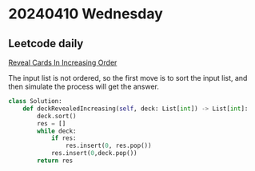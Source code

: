 # 20240410 Wednesday

## Leetcode daily

[Reveal Cards In Increasing Order](https://leetcode.com/problems/reveal-cards-in-increasing-order/?envType=daily-question&envId=2024-04-10)

The input list is not ordered, so the first move is to sort the input list, and then simulate the process will get the answer.

```py
class Solution:
    def deckRevealedIncreasing(self, deck: List[int]) -> List[int]:
        deck.sort()
        res = []
        while deck:
            if res:
                res.insert(0, res.pop())
            res.insert(0,deck.pop())
        return res
```
